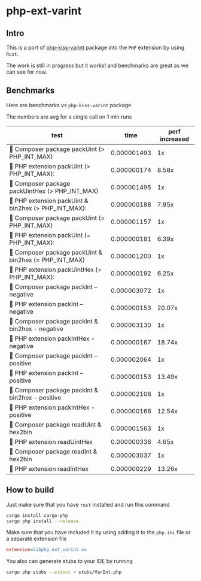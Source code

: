 # php-ext-varint

## Intro

This is a port of [php-kiss-varint](https://github.com/Muvon/php-kiss-varint) package into the `PHP` extension by using `Rust`.

The work is still in progress but it works! and benchmarks are great as we can see for now.

## Benchmarks

Here are benchmarks vs `php-kiss-varint` package

The numbers are avg for a single call on 1 mln runs

| test | time | perf increased |
|-|-|-|
| 🐘 Composer package packUint (> PHP_INT_MAX) | 0.000001493 | 1x |
| 🦀 PHP extension packUint (> PHP_INT_MAX): |0.000000174 | 8.58x |
| 🐘 Composer package packUintHex (> PHP_INT_MAX) | 0.000001495 | 1x |
| 🦀 PHP extension packUint & bin2hex (> PHP_INT_MAX): | 0.000000188 | 7.95x |
| 🐘 Composer package packUint (= PHP_INT_MAX) | 0.000001157 | 1x |
| 🦀 PHP extension packUint (= PHP_INT_MAX): |0.000000181 | 6.39x |
| 🐘 Composer package packUint & bin2hex (= PHP_INT_MAX) | 0.000001200 | 1x |
| 🦀 PHP extension packUintHex (= PHP_INT_MAX): |0.000000192 | 6.25x |
| 🐘 Composer package packInt – negative | 0.000003072 | 1x |
| 🦀 PHP extension packInt – negative | 0.000000153 | 20.07x |
| 🐘 Composer package packInt & bin2hex - negative | 0.000003130 | 1x |
| 🦀 PHP extension packIntHex - negative | 0.000000167 | 18.74x |
| 🐘 Composer package packInt – positive | 0.000002064 | 1x |
| 🦀 PHP extension packInt – positive | 0.000000153 | 13.49x |
| 🐘 Composer package packInt & bin2hex - positive | 0.000002108 | 1x |
| 🦀 PHP extension packIntHex - positive | 0.000000168 | 12.54x |
| 🐘 Composer package readUint & hex2bin | 0.000001563 | 1x |
| 🦀 PHP extension readUintHex | 0.000000336 | 4.65x |
| 🐘 Composer package readInt & hex2bin | 0.000003037 | 1x |
| 🦀 PHP extension readIntHex | 0.000000229 | 13.26x |

## How to build

Just make sure that you have `rust` installed and run this command

```sh
cargo install cargo-php
cargo php install --release
```

Make sure that you have included it by using adding it to the `php.ini` file or a separate extension file

```ini
extension=libphp_ext_varint.so
```

You also can generate stubs to your IDE by running

```sh
cargo php stubs --stdout > stubs/VarInt.php
```

